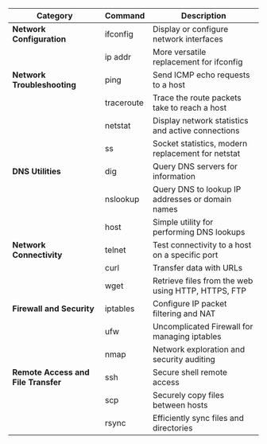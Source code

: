 | **Category**               | **Command**   | **Description**                                           |
|----------------------------|---------------|-----------------------------------------------------------|
| **Network Configuration**  | ifconfig      | Display or configure network interfaces                   |
|                            | ip addr       | More versatile replacement for ifconfig                  |
| **Network Troubleshooting**| ping          | Send ICMP echo requests to a host                        |
|                            | traceroute    | Trace the route packets take to reach a host             |
|                            | netstat       | Display network statistics and active connections        |
|                            | ss            | Socket statistics, modern replacement for netstat        |
| **DNS Utilities**          | dig           | Query DNS servers for information                        |
|                            | nslookup      | Query DNS to lookup IP addresses or domain names         |
|                            | host          | Simple utility for performing DNS lookups                |
| **Network Connectivity**   | telnet        | Test connectivity to a host on a specific port           |
|                            | curl          | Transfer data with URLs                                  |
|                            | wget          | Retrieve files from the web using HTTP, HTTPS, FTP       |
| **Firewall and Security**  | iptables      | Configure IP packet filtering and NAT                    |
|                            | ufw           | Uncomplicated Firewall for managing iptables             |
|                            | nmap          | Network exploration and security auditing                |
| **Remote Access and File Transfer** | ssh  | Secure shell remote access                               |
|                            | scp           | Securely copy files between hosts                        |
|                            | rsync         | Efficiently sync files and directories                   |
